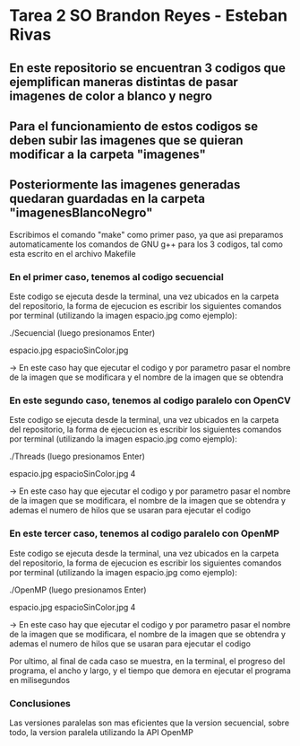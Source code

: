 # Tarea 2 SO Brandon Reyes - Esteban Rivas
## En este repositorio se encuentran 3 codigos que ejemplifican maneras distintas de pasar imagenes de color a blanco y negro 

## Para el funcionamiento de estos codigos se deben subir las imagenes que se quieran modificar a la carpeta "imagenes" 
## Posteriormente las imagenes generadas quedaran guardadas en la carpeta "imagenesBlancoNegro"

Escribimos el comando "make" como primer paso, ya que asi preparamos automaticamente los comandos de GNU g++ para los 3 codigos, tal como esta escrito en el archivo Makefile

### En el primer caso, tenemos al codigo secuencial
Este codigo se ejecuta desde la terminal, una vez ubicados en la carpeta del repositorio, la forma de ejecucion es escribir los siguientes comandos por terminal (utilizando la imagen espacio.jpg como ejemplo):

./Secuencial (luego presionamos Enter)

espacio.jpg espacioSinColor.jpg 

-> En este caso hay que ejecutar el codigo y por parametro pasar el nombre de la imagen que se modificara y el nombre de la imagen que se obtendra

### En este segundo caso, tenemos al codigo paralelo con OpenCV
Este codigo se ejecuta desde la terminal, una vez ubicados en la carpeta del repositorio, la forma de ejecucion es escribir los siguientes comandos por terminal (utilizando la imagen espacio.jpg como ejemplo):

./Threads (luego presionamos Enter)

espacio.jpg espacioSinColor.jpg 4

-> En este caso hay que ejecutar el codigo y por parametro pasar el nombre de la imagen que se modificara, el nombre de la imagen que se obtendra y ademas el numero de hilos que se usaran para ejecutar el codigo

### En este tercer caso, tenemos al codigo paralelo con OpenMP
Este codigo se ejecuta desde la terminal, una vez ubicados en la carpeta del repositorio, la forma de ejecucion es escribir los siguientes comandos por terminal (utilizando la imagen espacio.jpg como ejemplo):

./OpenMP (luego presionamos Enter)

espacio.jpg espacioSinColor.jpg 4

-> En este caso hay que ejecutar el codigo y por parametro pasar el nombre de la imagen que se modificara, el nombre de la imagen que se obtendra y ademas el numero de hilos que se usaran para ejecutar el codigo

Por ultimo, al final de cada caso se muestra, en la terminal, el progreso del programa, el ancho y largo, y el tiempo que demora en ejecutar el programa en milisegundos

### Conclusiones

Las versiones paralelas son mas eficientes que la version secuencial, sobre todo, la version paralela utilizando la API OpenMP